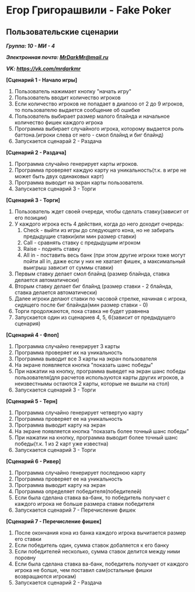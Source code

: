 # Егор Григорашвили - Fake Poker

## Пользовательские сценарии

***Группа: 10 - МИ - 4***

***Электронная почта: MrDarkMr@mail.ru***

***VK: https://vk.com/mrdarkmr***

**[Сценарий 1 - Начало игры]**

1. Пользователь нажимает кнопку "начать игру"
2. Пользователь вводит количество игроков
3. Если количество игроков не попадает в диапозо от 2 до 9 игроков, то
   пользователю выдается сообщение об ошибке
4. Пользователь выбирает размер малого блайнда и начальное количество фишек каждого игрока
5. Программа выбирает случайного игрока, которому выдается роль баттона.(игроки слева от него - смол блайнд и биг блайнд)
6. Запускается сценарай 2 - Раздача

**[Сценарий 2 - Раздача]**

1. Программа случайно генерирует карты игроков.
2. Программа проверяет каждую карту на уникальность(т.к. в игре не может быть двух одинаковых карт)
3. Программа выводит на экран карты пользователя.
4. Запускается сценарий 3 - Торги

**[Сценарий 3 - Торги]**

1. Пользователь ждет своей очереди, чтобы сделать ставку(зависит от его позиции)
2. У каждого игрока есть 4 действия, когда до него доходит очередь:
      1. Check - выйти из игры до следующего кона, но не забирать предыдущие ставки(или мин размер ставки)
      2. Call - сравнять ставку с предыдущим игроком
      3. Raise - поднять ставку
      4. All in - поставить весь банк (при этом другие игроки тоже могут пойти all in, даже если у них не хватает фишек, а максимальный выигрыш зависит от суммы ставки)
3. Первым ставку делает смол блайнд (размер блайнда, ставка делается автоматически)
4. Вторым ставку делает биг блайнд (размер ставки - 2 блайнда, ставка делается автоматически)
5. Далее игроки делают ставки по часовой стрелке, начиная с игрока, сидящего после биг блайнда(мин размер ставки - 0)
6. Торги продолжаются, пока ставка не будет уравнена
7. Запускается один из сценариев 4, 5, 6(зависит от предыдущего сценария)

**[Сценарий 4 - Флоп]**

1. Программа случайно генерирует 3 карты
2. Программа проверяет их на уникальность
3. Программа выводит все 3 карты на экран пользователя
4. На экране появляется кнопка "показать шанс победы"
5. При нажатии на кнопку, программа выведет на экран шанс победы пользователя(для расчетов
   используются карты других игроков, а неизвестнымы остаются 2 карты, которые не вышли на стол)
6. Запускается сценарий 3 - Торги

**[Сценарий 5 - Терн]**

1. Программа случайно генерирует четвертую карту
2. Программа проверяет ее на уникальность
3. Программа выводит карту на экран
4. На экране появляется кнопка "показать более точный шанс победы"
5. При нажатии на кнопку, программа выводит более точный шанс победы(т.к. 1 из 2 карт уже известна)
6. Запускается сценарий 3 - Торги

**[Сценарий 6 - Ривер]**

1. Программа случайно генерирует последнюю карту
2. Программа проверяет ее на уникальность
3. Программа выводит карту на экран
4. Программа определяет победителя(победителей)
5. Если была сделана ставка ва-банк, то победитель получает с каждого игрока не больше размера ставки победителя
6. Запускается сценарий 7 - Перечисление фишек

**[Сценарий 7 - Перечисление фишек]**

1. После окончания кона из банка каждого игрока вычитается размер его ставки
2. Если победитель один, сумма ставок добаляется к его банку
3. Если победителей несколько, сумма ставок делится между ними поровну
4. Если была сделана ставка ва-банк, победитель получает от каждого игрока не болше, чем поставил сам(остальные фишки возвращаются игрокам)
5. Запускается сценарий 2 - Раздача



